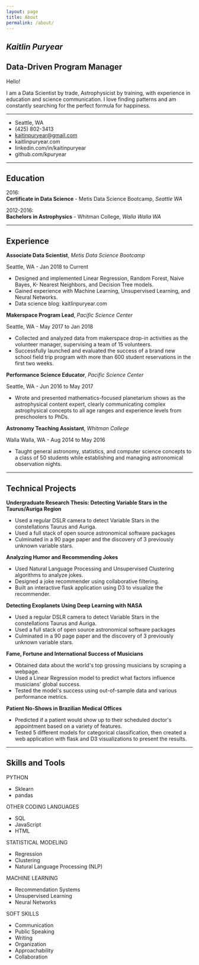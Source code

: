 ```yaml
---
layout: page
title: About
permalink: /about/
---
```


***Kaitlin Puryear***
--------------

Data-Driven Program Manager
-------------- 

Hello! 

I am a Data Scientist by trade, Astrophysicist by training, with experience in education and science communication. I love finding patterns and am constantly searching for the perfect formula for happiness.

---   
- Seattle, WA
- (425) 802-3413
- kaitinpuryear@gmail.com
- kaitlinpuryear.com
- linkedin.com/in/kaitinpuryear
- github.com/kpuryear

-------------------     

Education
---------

2016:   
**Certificate in Data Science** 
    - Metis Data Science Bootcamp,  *Seattle WA*

2012-2016:   
**Bachelors in Astrophysics** 
    - Whitman College,  *Walla Walla WA*

----

Experience
---------

**Associate Data Scientist**, *Metis Data Science Bootcamp*

Seattle, WA - Jan 2018 to Current

- Designed and implemented Linear Regression, Random Forest, Naive Bayes, K- Nearest Neighbors, and Decision Tree models. 
- Gained experience with Machine Learning, Unsupervised Learning, and Neural Networks.
- Data science blog: kaitlinpuryear.com


**Makerspace Program Lead**, *Pacific Science Center*

Seattle, WA - May 2017 to Jan 2018

- Collected and analyzed data from makerspace drop-in activities as the volunteer manager, supervising a team of 15 volunteers. 
- Successfully launched and evaluated the success of a brand new school field trip program with more than 600 student reservations in the first two weeks.

**Performance Science Educator**, *Pacific Science Center*

Seattle, WA - Jun 2016 to May 2017

- Wrote and presented mathematics-focused planetarium shows as the astrophysical content expert, clearly communicating complex astrophysical concepts to all age ranges and experience levels from preschoolers to PhDs.

**Astronomy Teaching Assistant**, *Whitman College*

Walla Walla, WA - Aug 2014 to May 2016

- Taught general astronomy, statistics, and computer science concepts to a class of 50 students while establishing and managing astronomical observation nights.

----

Technical Projects
--------------------


**Undergraduate Research Thesis: Detecting Variable Stars in the Taurus­/Auriga Region**
- Used a regular DSLR camera to detect Variable Stars in the constellations Taurus and Auriga.
- Used a full stack of open source astronomical software packages
- Culminated in a 90 page paper and the discovery of 3 previously unknown variable stars.

**Analyzing Humor and Recommending Jokes**
- Used Natural Language Processing and Unsupervised Clustering algorithms to analyze jokes.
- Designed a joke recommender using collaborative filtering.
- Built an interactive flask application using D3 to visualize the recommender.

**Detecting Exoplanets Using Deep Learning with NASA**
- Used a regular DSLR camera to detect Variable Stars in the constellations Taurus and Auriga.
- Used a full stack of open source astronomical software packages
- Culminated in a 90 page paper and the discovery of 3 previously unknown variable stars.

**Fame, Fortune and International Success of Musicians**
- Obtained data about the world's top grossing musicians by scraping a webpage.
- Used a Linear Regression model to predict what factors influence musicians' global success. 
- Tested the model's success using out-of-sample data and various performance metrics.

**Patient No-Shows in Brazilian Medical Offices**
- Predicted if a patient would show up to their scheduled doctor's appointment based on a variety of features.
- Tested 5 different models for categorical classification, then created a web application with flask and D3 visualizations to present the results.

----

Skills and Tools
----------------------------------------
PYTHON
- Sklearn 
- pandas

OTHER CODING LANGUAGES
- SQL 
- JavaScript 
- HTML

STATISTICAL MODELING
- Regression
- Clustering
- Natural Language Processing (NLP)

MACHINE LEARNING
- Recommendation Systems 
- Unsupervised Learning 
- Neural Networks

SOFT SKILLS
- Communication 
- Public Speaking 
- Writing 
- Organization 
- Approachability 
- Collaboration
